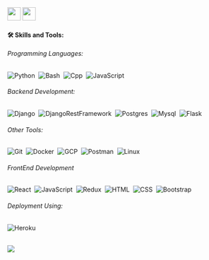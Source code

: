 <!--
# [D. Gopal Krishna](https://github.com/D-GopalKrishna)
-->





<a href="mailto:nikhil0223@gmail.com" style="text-decoration:none" target="_blank">
  <img height="30" src = "https://img.shields.io/badge/gmail-c14438?&style=for-the-badge&logo=gmail&logoColor=white">
</a>

<a href="https://www.linkedin.com/in/d-gopal-krishna/" style="text-decoration:none" target="_blank">
  <img height="30" src="https://img.shields.io/badge/linkedin-blue.svg?&style=for-the-badge&logo=linkedin&logoColor=white" />
</a>

<!--
### Hi there 👋
#### This is [D. Gopal Krishna](https://github.com/D-GopalKrishna)
-->
<!--
Machine learning, Web Scraping, Scikit learn, Data Analysis and Viz, 
-->





#### **🛠 Skills and Tools:** 

###### Programming Languages:
<!-- ![Python](https://img.shields.io/badge/-Python-05122A?style=flat&logo=Python)&nbsp; -->

![Python](https://img.shields.io/badge/-Python-05122A?style=flat&logo=Python)&nbsp;
![Bash](https://img.shields.io/badge/-Linux-05122A?style=flat&logo=linux)&nbsp;
![Cpp](https://img.shields.io/badge/-C++-05122A?style=flat&logo=C)&nbsp;
![JavaScript](https://img.shields.io/badge/-JavaScript-05122A?style=flat&logo=javascript)&nbsp;

<!--
-->


###### Backend Development:

![Django](https://img.shields.io/badge/-Django-05122A?style=flat&logo=Django)&nbsp;
![DjangoRestFramework](https://img.shields.io/badge/-djangorestframework-05122A?style=flat&logo=djangorestframework)&nbsp;
![Postgres](https://img.shields.io/badge/-postgresql-05122A?style=flat&logo=postgresql)&nbsp;
![Mysql](https://img.shields.io/badge/-mysql-05122A?style=flat&logo=mysql)&nbsp;
![Flask](https://img.shields.io/badge/-Flask-05122A?style=flat&logo=Flask)&nbsp;



<!--
![GraphQL](https://img.shields.io/badge/graphql-05122A?style=flat&logo=graphql)&nbsp;
![MongoDB](https://img.shields.io/badge/mongodb-05122A?style=flat&logo=mongodb)&nbsp;
-->

<!--
###### Machine Learning: Deep learning, Big Data, and Cloud
Tensorflow
PyTorch
Keras
Scikit-learn - Core ML
Data Analysis and Visualization
Web Scraping





<!--
###### Data Structures and Algorithms using Python and C++
Hackerrank profile -- 
CodeChef Profile --
-->


###### Other Tools:

![Git](https://img.shields.io/badge/-Git-05122A?style=flat&logo=git)&nbsp;
![Docker](https://img.shields.io/badge/-Docker-05122A?style=flat&logo=Docker)&nbsp;
![GCP](https://img.shields.io/badge/GCP-05122A?style=flat&logo=gcp)&nbsp;
![Postman](https://img.shields.io/badge/-postman-05122A?style=flat&logo=postman)&nbsp;
![Linux](https://img.shields.io/badge/-Linux-05122A?style=flat&logo=linux)&nbsp;
<!--

-->

###### FrontEnd Development
![React](https://img.shields.io/badge/-React-05122A?style=flat&logo=react)&nbsp;
![JavaScript](https://img.shields.io/badge/-JavaScript-05122A?style=flat&logo=javascript)&nbsp;
![Redux](https://img.shields.io/badge/-redux-05122A?style=flat&logo=redux)&nbsp;
![HTML](https://img.shields.io/badge/-HTML-05122A?style=flat&logo=HTML5)&nbsp;
![CSS](https://img.shields.io/badge/-CSS-05122A?style=flat&logo=CSS3&logoColor=1572B6)&nbsp;
![Bootstrap](https://img.shields.io/badge/-Bootstrap-05122A?style=flat&logo=bootstrap&logoColor=563D7C)&nbsp;

<!--
![Node.js](https://img.shields.io/badge/-Node.js-05122A?style=flat&logo=node.js)&nbsp;
-->



###### Deployment Using:

![Heroku](https://img.shields.io/badge/-Heroku-05122A?style=flat&logo=Heroku)&nbsp;
<!--
![Heroku](https://img.shields.io/badge/-Heroku-05122A?style=flat&logo=Heroku)&nbsp;
![Heroku](https://img.shields.io/badge/-Heroku-05122A?style=flat&logo=Heroku)&nbsp;
-->


<br>


<!--
[![DGK's github stats](https://github-readme-stats.vercel.app/api?username=d-gopalkrishna)](https://github.com/d-gopalkrishna/github-readme-stats)
-->

<img src="https://github-readme-stats.vercel.app/api?username=d-gopalkrishna&show_icons=true&theme=algolia" alt=" " />


<!--
![](https://img.shields.io/badge/Code-Python-informational?style=flat&logo=<LOGO_NAME>&logoColor=white&color=2bbc8a)
![](https://img.shields.io/badge/WebDev-Django-informational?style=flat&logo=<LOGO_NAME>&logoColor=white&color=2bbc8a)
![](https://img.shields.io/badge/WebDev-Flask-informational?style=flat&logo=<LOGO_NAME>&logoColor=white&color=2bbc8a)
![](https://img.shields.io/badge/Tools-Docker-informational?style=flat&logo=<LOGO_NAME>&logoColor=white&color=2bbc8a)
![](https://img.shields.io/badge/Tools-PostgreSQL-informational?style=flat&logo=<LOGO_NAME>&logoColor=white&color=2bbc8a)
![](https://img.shields.io/badge/Front-End-Dev-informational?style=flat&logo=<LOGO_NAME>&logoColor=white&color=2bbc8a)
![](https://img.shields.io/badge/Cloud-GCP-informational?style=flat&logo=<LOGO_NAME>&logoColor=white&color=2bbc8a)

-->


<!--
**D-GopalKrishna/D-GopalKrishna** is a ✨ _special_ ✨ repository because its `README.md` (this file) appears on your GitHub profile.
-->
